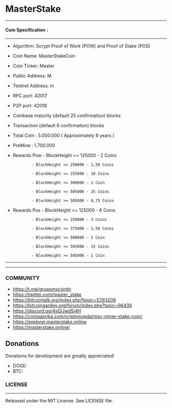 # MasterStake 
-------
#### Coin Specification :
-------
  *  Algorithm: Scrypt Proof of Work (POW) and Proof of Stake (POS)
  *  Coin Name: MasterStakeCoin
  *  Coin Ticker: Master
  *  Public Address: M
  *  Testnet Address: m
  *  RPC port: 42017
  *  P2P port: 42018
  *  Coinbase maturity (default 25 confirmation) blocks
  *  Transaction (default 6 confirmation) blocks
  *  Total Coin : 5.000.000 ( Approximately 8 years )
  *  PreMine : 1.700.000
  
  *  Rewards Pow - BlockHeight <= 125000 - 2 Coins
  
                 - BlockHeight <= 250000 - 1,50 Coins
                 
                 - BlockHeight <= 255000 - 10 Coins
                 
                 - BlockHeight <= 500000 - 1 Coin
                 
                 - BlockHeight <= 505000 - 25 Coins
                 
                 - BlockHeight >= 505000 - 0,75 Coins 
 
 
 *   Rewards Pos - BlockHeight <= 125000 - 6 Coins
                 
                 - BlockHeight <= 250000 - 3 Coins
                 
                 - BlockHeight <= 375000 - 1,50 Coins
                 
                 - BlockHeight <= 500000 - 1 Coin
                 
                 - BlockHeight <= 505000 - 15 Coins
                 
                 - BlockHeight >= 505000 - 1 Coin   
-------       
-------

### COMMUNITY

*  https://t.me/grupomscoinbr
*  https://twitter.com/master_stake
*  https://bitcointalk.org/index.php?topic=5293208
*  https://bitcoingarden.org/forum/index.php?topic=96439
*  https://discord.gg/4sQUwdSj4H
*  https://coinpaprika.com/criptomoeda/msc-miner-stake-coin/
*  https://explorer.masterstake.online
*  https://masterstake.online/

Donations
-------

 Donations for development are greatly appreciated!
 
  * DOGE: 
  * BTC:  
  
### LICENSE
-------

Released under the MIT License. See LICENSE file.

 
